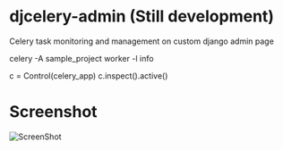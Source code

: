 # djcelery-admin (Still development)
Celery task monitoring and management on custom django admin page

celery -A sample_project worker -l info

c = Control(celery_app)
c.inspect().active()

# Screenshot

![ScreenShot](https://raw.github.com/baranbartu/djcelery-admin/master/screenshot.png)
